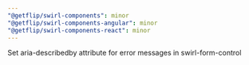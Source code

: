```yaml
---
"@getflip/swirl-components": minor
"@getflip/swirl-components-angular": minor
"@getflip/swirl-components-react": minor
---
```


Set aria-describedby attribute for error messages in swirl-form-control
